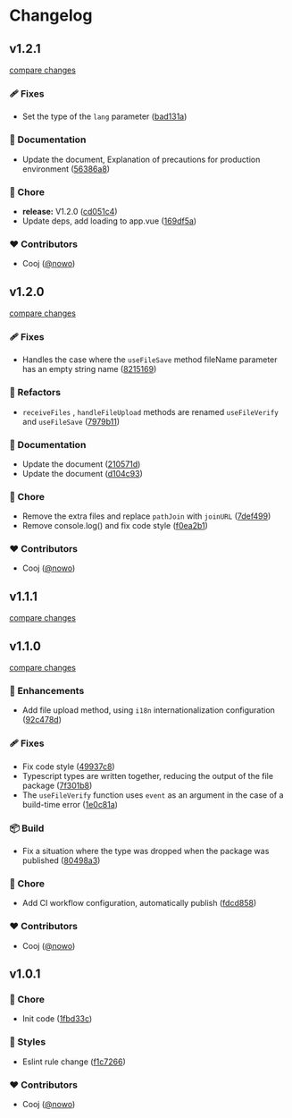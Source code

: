 # Changelog


## v1.2.1

[compare changes](https://github.com/nowo/nuxt-file-save/compare/v1.2.0...v1.2.1)

### 🩹 Fixes

- Set the type of the `lang` parameter ([bad131a](https://github.com/nowo/nuxt-file-save/commit/bad131a))

### 📖 Documentation

- Update the document, Explanation of precautions for production environment ([56386a8](https://github.com/nowo/nuxt-file-save/commit/56386a8))

### 🏡 Chore

- **release:** V1.2.0 ([cd051c4](https://github.com/nowo/nuxt-file-save/commit/cd051c4))
- Update deps, add loading to app.vue ([169df5a](https://github.com/nowo/nuxt-file-save/commit/169df5a))

### ❤️ Contributors

- Cooj ([@nowo](http://github.com/nowo))

## v1.2.0

[compare changes](https://github.com/nowo/nuxt-file-save/compare/v1.1.1...v1.2.0)

### 🩹 Fixes

- Handles the case where the `useFileSave` method fileName parameter has an empty string name ([8215169](https://github.com/nowo/nuxt-file-save/commit/8215169))

### 💅 Refactors

- `receiveFiles` , `handleFileUpload` methods are renamed `useFileVerify` and `useFileSave` ([7979b11](https://github.com/nowo/nuxt-file-save/commit/7979b11))

### 📖 Documentation

- Update the document ([210571d](https://github.com/nowo/nuxt-file-save/commit/210571d))
- Update the document ([d104c93](https://github.com/nowo/nuxt-file-save/commit/d104c93))

### 🏡 Chore

- Remove the extra files and replace `pathJoin` with `joinURL` ([7def499](https://github.com/nowo/nuxt-file-save/commit/7def499))
- Remove console.log() and fix code style ([f0ea2b1](https://github.com/nowo/nuxt-file-save/commit/f0ea2b1))

### ❤️ Contributors

- Cooj ([@nowo](http://github.com/nowo))

## v1.1.1

[compare changes](https://github.com/nowo/nuxt-file-save/compare/v1.1.1-0...v1.1.1)

## v1.1.0

[compare changes](https://github.com/nowo/nuxt-file-save/compare/v1.0.1...v1.1.0)

### 🚀 Enhancements

- Add file upload method, using `i18n` internationalization configuration ([92c478d](https://github.com/nowo/nuxt-file-save/commit/92c478d))

### 🩹 Fixes

- Fix code style ([49937c8](https://github.com/nowo/nuxt-file-save/commit/49937c8))
- Typescript types are written together, reducing the output of the file package ([7f301b8](https://github.com/nowo/nuxt-file-save/commit/7f301b8))
- The `useFileVerify` function uses `event` as an argument in the case of a build-time error ([1e0c81a](https://github.com/nowo/nuxt-file-save/commit/1e0c81a))

### 📦 Build

- Fix a situation where the type was dropped when the package was published ([80498a3](https://github.com/nowo/nuxt-file-save/commit/80498a3))

### 🏡 Chore

- Add CI workflow configuration, automatically publish ([fdcd858](https://github.com/nowo/nuxt-file-save/commit/fdcd858))

### ❤️ Contributors

- Cooj ([@nowo](http://github.com/nowo))

## v1.0.1


### 🏡 Chore

- Init code ([1fbd33c](https://github.com/your-org/nuxt-file-save/commit/1fbd33c))

### 🎨 Styles

- Eslint rule change ([f1c7266](https://github.com/your-org/nuxt-file-save/commit/f1c7266))

### ❤️ Contributors

- Cooj ([@nowo](http://github.com/nowo))

